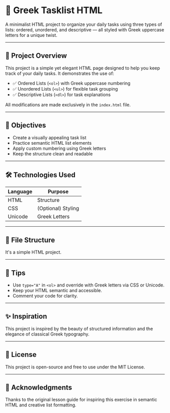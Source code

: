 # 🧾 Greek Tasklist HTML

A minimalist HTML project to organize your daily tasks using three types of lists: ordered, unordered, and descriptive — all styled with Greek uppercase letters for a unique twist.

---

## 📌 Project Overview

This project is a simple yet elegant HTML page designed to help you keep track of your daily tasks. It demonstrates the use of:

- ✅ Ordered Lists (`<ol>`) with Greek uppercase numbering
- ✅ Unordered Lists (`<ul>`) for flexible task grouping
- ✅ Descriptive Lists (`<dl>`) for task explanations

All modifications are made exclusively in the `index.html` file.

---

## 🎯 Objectives

- Create a visually appealing task list
- Practice semantic HTML list elements
- Apply custom numbering using Greek letters
- Keep the structure clean and readable

---

## 🛠️ Technologies Used

| Language | Purpose       |
|----------|---------------|
| HTML     | Structure     |
| CSS      | (Optional) Styling |
| Unicode  | Greek Letters |

---

## 📂 File Structure

It's a simple HTML project.


---

## 🧠 Tips

- Use `type="A"` in `<ol>` and override with Greek letters via CSS or Unicode.
- Keep your HTML semantic and accessible.
- Comment your code for clarity.

---

## ✨ Inspiration

This project is inspired by the beauty of structured information and the elegance of classical Greek typography.

---

## 📃 License

This project is open-source and free to use under the MIT License.

---

## 🙌 Acknowledgments

Thanks to the original lesson guide for inspiring this exercise in semantic HTML and creative list formatting.

